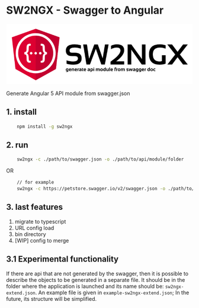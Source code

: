 # SW2NGX - Swagger to Angular

![sw2ngx logo](https://raw.githubusercontent.com/YAZART/sw2ngx/master/sw2ngx.png)

Generate Angular 5 API module from swagger.json

## 1. install

```bash
    npm install -g sw2ngx
```

## 2. run

```bash
    sw2ngx -c ./path/to/swagger.json -o ./path/to/api/module/folder
```

OR

```bash
    // for example
    sw2ngx -c https://petstore.swagger.io/v2/swagger.json -o ./path/to/api/module/folder
```

## 3. last features

 1. migrate to typescript
 2. URL config load
 3. bin directory
 4. [WIP] config to merge

## 3.1 Experimental functionality

If there are api that are not generated by the swagger, then it is possible to describe the objects to be generated in a separate file. It should be in the folder where the application is launched and its name should be: `sw2ngx-extend.json`. An example file is given in `example-sw2ngx-extend.json`; In the future, its structure will be simplified.